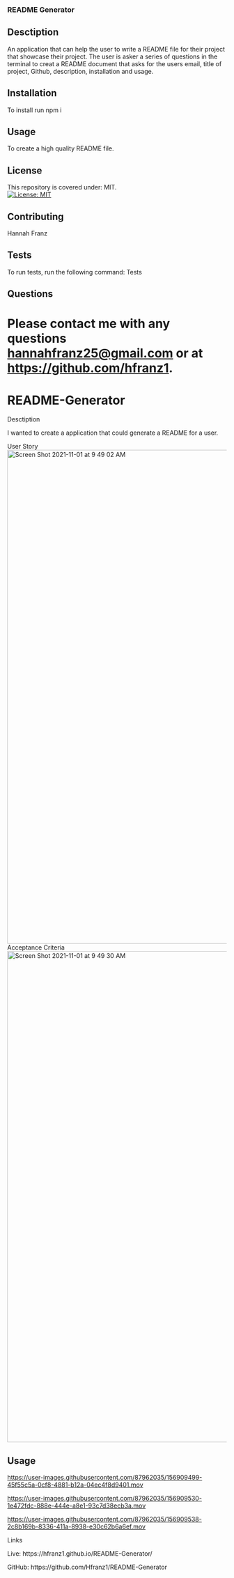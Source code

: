 ### README Generator 
  ## Desctiption
  An application that can help the user to write a README file for their project that showcase their project. The user is asker a series of questions in the terminal to creat a README document that asks for the users email, title of project, Github, description, installation and usage. 

  ## Installation
  To install run npm i 

  ## Usage

  To create a high quality README file.

  ## License

  This repository is covered under: MIT.<br />[![License: MIT](https://img.shields.io/badge/License-MIT-yellow.svg)](https:/opensource.org/licenses/MIT)

  ## Contributing

  Hannah Franz

  ## Tests

  To run tests, run the following command: Tests

  ## Questions

  Please contact me with any questions hannahfranz25@gmail.com or at https://github.com/hfranz1.
=======
# README-Generator
Desctiption
<p>
  I wanted to create a application that could generate a README for a user.
</p>
User Story
<img width="1134" alt="Screen Shot 2021-11-01 at 9 49 02 AM" src="https://user-images.githubusercontent.com/87962035/139700694-f78eb9c3-7c38-4544-ae0c-df1c023ee9af.png">
Acceptance Criteria
<img width="1128" alt="Screen Shot 2021-11-01 at 9 49 30 AM" src="https://user-images.githubusercontent.com/87962035/139700787-8f149659-8526-47e9-8366-a9047a78c2a5.png">

## Usage

https://user-images.githubusercontent.com/87962035/156909499-45f55c5a-0cf8-4881-b12a-04ec4f8d9401.mov

https://user-images.githubusercontent.com/87962035/156909530-1e472fdc-888e-444e-a8e1-93c7d38ecb3a.mov

https://user-images.githubusercontent.com/87962035/156909538-2c8b169b-8336-411a-8938-e30c62b6a6ef.mov


Links
<p>
  Live:  https://hfranz1.github.io/README-Generator/
</p>
<p>
  GitHub: https://github.com/Hfranz1/README-Generator
  </p>

